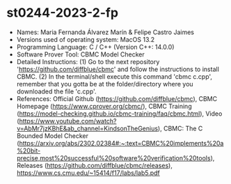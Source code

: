 # st0244-2023-2-fp
- Names: Maria Fernanda Álvarez Marín & Felipe Castro Jaimes
- Versions used of operating system: MacOS 13.2
- Programming Language: C / C++ (Version C++: 14.0.0)
- Software Prover Tool: CBMC Model Checker
- Detailed Instructions: (1) Go to the next repository 'https://github.com/diffblue/cbmc' and follow the instructions to install CBMC.  (2) In the terminal/shell execute this command 'cbmc c.cpp', remember that you gotta be at the folder/directory where you downloaded the file 'c.cpp'.
- References: Official Github (https://github.com/diffblue/cbmc), CBMC Homepage (https://www.cprover.org/cbmc/), CBMC Training (https://model-checking.github.io/cbmc-training/faq/cbmc.html), Video (https://www.youtube.com/watch?v=AbMr7jzKBhE&ab_channel=KindsonTheGenius), CBMC: The C Bounded Model Checker (https://arxiv.org/abs/2302.02384#:~:text=CBMC%20implements%20a%20bit-precise,most%20successful%20software%20verification%20tools), Releases (https://github.com/diffblue/cbmc/releases), https://www.cs.cmu.edu/~15414/f17/labs/lab5.pdf
